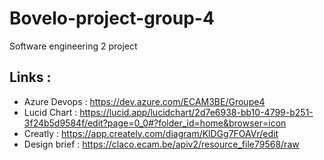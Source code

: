 # Bovelo-project-group-4
Software engineering 2 project

## Links :

- Azure Devops : https://dev.azure.com/ECAM3BE/Groupe4
- Lucid Chart : https://lucid.app/lucidchart/2d7e6938-bb10-4799-b251-3f24b5d9584f/edit?page=0_0#?folder_id=home&browser=icon
- Creatly : https://app.creately.com/diagram/KlDGg7FOAVr/edit
- Design brief : https://claco.ecam.be/apiv2/resource_file79568/raw
